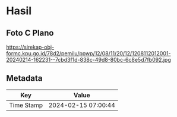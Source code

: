 # Hasil

## Foto C Plano

https://sirekap-obj-formc.kpu.go.id/78d2/pemilu/ppwp/12/08/11/20/12/1208112012001-20240214-162231--7cbd3f1d-838c-49d8-80bc-6c8e5d7fb092.jpg


## Metadata

| Key        | Value               |
| ---------- | ------------------- |
| Time Stamp | 2024-02-15 07:00:44 |



